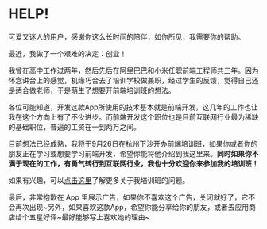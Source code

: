 # HELP!
      
可爱又迷人的用户，感谢你这么长时间的陪伴，如你所见，我需要你的帮助。
      
最近，我做了一个艰难的决定：创业！
      
我曾在高中工作过两年，然后先后在阿里巴巴和小米任职前端工程师共三年。因为怀念讲台上的感觉，机缘巧合去了培训学校做兼职，经过学生的反馈，觉得自己还是适合做老师，于是萌生了想要开前端培训班的想法。
      
各位可能知道，开发这款App所使用的技术基本就是前端开发，这几年的工作也让我在这个方向上有了不少进步。而前端开发这个职位也是目前互联网行业最为稀缺的基础职位，普遍的工资在一到两万之间。
      
目前想法已经成熟，我将于9月26日在杭州下沙开办前端培训班，如果你或者你的朋友正在学习或想要学习前端开发，希望你能将他介绍到我这里来。**同时如果你不满于现在的工作，有勇气转行到互联网行业，我也十分欢迎你来参加我的培训班！**
      
如果有兴趣，可以[点击这里](https://xieranmaya.github.io/fe-training/)了解更多关于我培训班的问题。
      
最后，非常抱歉在 App 里展示广告，如果你不喜欢这个广告，关闭就好了，它不会再次出现~另外，如果喜欢这款App，希望你能分享给你的朋友，或者去应用商店给个五星好评~最好能够写上喜欢她的理由~
